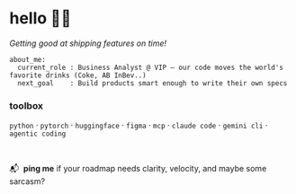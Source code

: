 # hello 👋🏽  
_Getting good at shipping features on time!_

    about_me:
      current_role : Business Analyst @ VIP — our code moves the world's favorite drinks (Coke, AB InBev..)
      next_goal    : Build products smart enough to write their own specs

### toolbox  
`python` · `pytorch` · `huggingface` · `figma` · `mcp` · `claude code` · `gemini cli` · `agentic coding`

<br>

📬 &nbsp;**ping me** if your roadmap needs clarity, velocity, and maybe some sarcasm?
